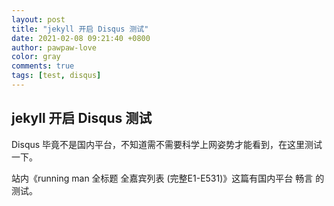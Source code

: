 ```yaml
---
layout: post
title: "jekyll 开启 Disqus 测试"
date: 2021-02-08 09:21:40 +0800
author: pawpaw-love
color: gray
comments: true
tags: [test, disqus]
---  
```


## jekyll 开启 Disqus 测试  

Disqus 毕竟不是国内平台，不知道需不需要科学上网姿势才能看到，在这里测试一下。  

站内《running man 全标题 全嘉宾列表 (完整E1-E531)》这篇有国内平台 畅言 的测试。  

